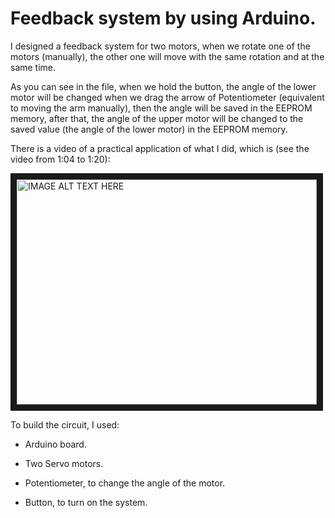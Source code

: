 # Feedback system by using Arduino.

I designed a feedback system for two motors, when we rotate one of the motors (manually), the other one will move with the same rotation and at the same time.

As you can see in the file, when we hold the button, the angle of the lower motor will be changed when we drag the arrow of Potentiometer (equivalent to moving the arm manually), then the angle will be saved in the EEPROM memory, after that, the angle of the upper motor will be changed to the saved value (the angle of the lower motor) in the EEPROM memory. 


There is a video of a practical application of what I did, which is (see the video from 1:04 to 1:20):

<a href="http://www.youtube.com/watch?feature=player_embedded&v=P15V3UwmXnc
" target="_blank"><img src="http://img.youtube.com/vi/P15V3UwmXnc/0.jpg" 
alt="IMAGE ALT TEXT HERE" width="480" height="360" border="10" /></a>

To build the circuit, I used:

- Arduino board.

- Two Servo motors.

- Potentiometer, to change the angle of the motor.

- Button, to turn on the system.
